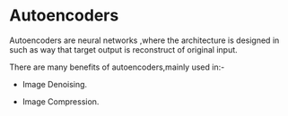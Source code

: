 # Autoencoders


Autoencoders are neural networks ,where the architecture is designed in such as way that target output is reconstruct of original input.

There are many benefits of autoencoders,mainly used in:-

- Image Denoising.

- Image Compression.
